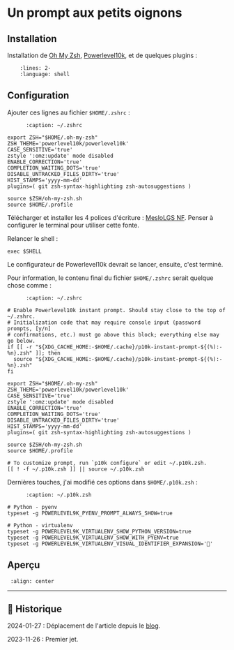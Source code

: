 # Un prompt aux petits oignons

## Installation

Installation de [Oh My Zsh](https://ohmyz.sh), [Powerlevel10k](https://github.com/romkatv/powerlevel10k), et de quelques plugins :

```{literalinclude} snippets/pompt-aux-petits-oignons.sh
    :lines: 2-
    :language: shell
```

## Configuration

Ajouter ces lignes au fichier `$HOME/.zshrc` :

```{code-block} shell
      :caption: ~/.zshrc

export ZSH="$HOME/.oh-my-zsh"
ZSH_THEME='powerlevel10k/powerlevel10k'
CASE_SENSITIVE='true'
zstyle ':omz:update' mode disabled
ENABLE_CORRECTION='true'
COMPLETION_WAITING_DOTS='true'
DISABLE_UNTRACKED_FILES_DIRTY='true'
HIST_STAMPS='yyyy-mm-dd'
plugins=( git zsh-syntax-highlighting zsh-autosuggestions )

source $ZSH/oh-my-zsh.sh
source $HOME/.profile
```

Télécharger et installer les 4 polices d'écriture : [MesloLGS NF](https://github.com/romkatv/powerlevel10k#manual-font-installation).
Penser à configurer le terminal pour utiliser cette fonte.

Relancer le shell :

```{code-block} shell
exec $SHELL
```

Le configurateur de Powerlevel10k devrait se lancer, ensuite, c'est terminé.

Pour information, le contenu final du fichier `$HOME/.zshrc` serait quelque chose comme :

```{code-block} shell
      :caption: ~/.zshrc

# Enable Powerlevel10k instant prompt. Should stay close to the top of ~/.zshrc.
# Initialization code that may require console input (password prompts, [y/n]
# confirmations, etc.) must go above this block; everything else may go below.
if [[ -r "${XDG_CACHE_HOME:-$HOME/.cache}/p10k-instant-prompt-${(%):-%n}.zsh" ]]; then
  source "${XDG_CACHE_HOME:-$HOME/.cache}/p10k-instant-prompt-${(%):-%n}.zsh"
fi

export ZSH="$HOME/.oh-my-zsh"
ZSH_THEME='powerlevel10k/powerlevel10k'
CASE_SENSITIVE='true'
zstyle ':omz:update' mode disabled
ENABLE_CORRECTION='true'
COMPLETION_WAITING_DOTS='true'
DISABLE_UNTRACKED_FILES_DIRTY='true'
HIST_STAMPS='yyyy-mm-dd'
plugins=( git zsh-syntax-highlighting zsh-autosuggestions )

source $ZSH/oh-my-zsh.sh
source $HOME/.profile

# To customize prompt, run `p10k configure` or edit ~/.p10k.zsh.
[[ ! -f ~/.p10k.zsh ]] || source ~/.p10k.zsh
```

Dernières touches, j'ai modifié ces options dans `$HOME/.p10k.zsh` :

```{code-block} shell
      :caption: ~/.p10k.zsh

# Python - pyenv
typeset -g POWERLEVEL9K_PYENV_PROMPT_ALWAYS_SHOW=true

# Python - virtualenv
typeset -g POWERLEVEL9K_VIRTUALENV_SHOW_PYTHON_VERSION=true
typeset -g POWERLEVEL9K_VIRTUALENV_SHOW_WITH_PYENV=true
typeset -g POWERLEVEL9K_VIRTUALENV_VISUAL_IDENTIFIER_EXPANSION='🐍'
```

## Aperçu

```{figure} images/zsh-omz-powerlevel10k.png
 :align: center
```

---

## 📜 Historique

2024-01-27
: Déplacement de l'article depuis le [blog](https://www.tiger-222.fr/?d=2023/11/26/11/00/16-un-prompt-aux-petits-oignons).

2023-11-26
: Premier jet.
